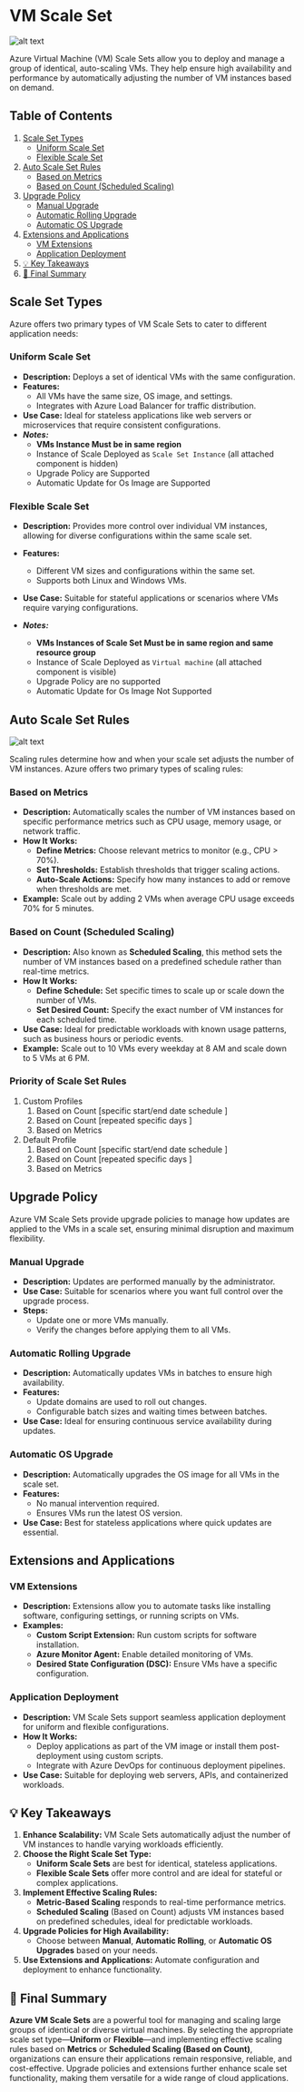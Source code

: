 # VM Scale Set

![alt text](images/vm-scale-set.png)

Azure Virtual Machine (VM) Scale Sets allow you to deploy and manage a group of identical, auto-scaling VMs. They help ensure high availability and performance by automatically adjusting the number of VM instances based on demand.

## Table of Contents

1. [Scale Set Types](#scale-set-types)
   - [Uniform Scale Set](#uniform-scale-set)
   - [Flexible Scale Set](#flexible-scale-set)
2. [Auto Scale Set Rules](#auto-scale-set-rules)
   - [Based on Metrics](#based-on-metrics)
   - [Based on Count (Scheduled Scaling)](#based-on-count-scheduled-scaling)
3. [Upgrade Policy](#upgrade-policy)
   - [Manual Upgrade](#manual-upgrade)
   - [Automatic Rolling Upgrade](#automatic-rolling-upgrade)
   - [Automatic OS Upgrade](#automatic-os-upgrade)
4. [Extensions and Applications](#extensions-and-applications)
   - [VM Extensions](#vm-extensions)
   - [Application Deployment](#application-deployment)
5. [💡 Key Takeaways](#-key-takeaways)
6. [📌 Final Summary](#-final-summary)

## Scale Set Types

Azure offers two primary types of VM Scale Sets to cater to different application needs:

### Uniform Scale Set

- **Description:** Deploys a set of identical VMs with the same configuration.
- **Features:**
  - All VMs have the same size, OS image, and settings.
  - Integrates with Azure Load Balancer for traffic distribution.
- **Use Case:** Ideal for stateless applications like web servers or microservices that require consistent configurations.
- **_Notes:_**
  - **VMs Instance Must be in same region**
  - Instance of Scale Deployed as `Scale Set Instance` (all attached component is hidden)
  - Upgrade Policy are Supported
  - Automatic Update for Os Image are Supported

### Flexible Scale Set

- **Description:** Provides more control over individual VM instances, allowing for diverse configurations within the same scale set.
- **Features:**
  - Different VM sizes and configurations within the same set.
  - Supports both Linux and Windows VMs.
- **Use Case:** Suitable for stateful applications or scenarios where VMs require varying configurations.

- **_Notes:_**
  - **VMs Instances of Scale Set Must be in same region and same resource group**
  - Instance of Scale Deployed as `Virtual machine` (all attached component is visible)
  - Upgrade Policy are no supported
  - Automatic Update for Os Image Not Supported

## Auto Scale Set Rules

![alt text](images/vm-scale-set-rules.png)

Scaling rules determine how and when your scale set adjusts the number of VM instances. Azure offers two primary types of scaling rules:

### Based on Metrics

- **Description:** Automatically scales the number of VM instances based on specific performance metrics such as CPU usage, memory usage, or network traffic.
- **How It Works:**
  - **Define Metrics:** Choose relevant metrics to monitor (e.g., CPU > 70%).
  - **Set Thresholds:** Establish thresholds that trigger scaling actions.
  - **Auto-Scale Actions:** Specify how many instances to add or remove when thresholds are met.
- **Example:** Scale out by adding 2 VMs when average CPU usage exceeds 70% for 5 minutes.

### Based on Count (Scheduled Scaling)

- **Description:** Also known as **Scheduled Scaling**, this method sets the number of VM instances based on a predefined schedule rather than real-time metrics.
- **How It Works:**
  - **Define Schedule:** Set specific times to scale up or scale down the number of VMs.
  - **Set Desired Count:** Specify the exact number of VM instances for each scheduled time.
- **Use Case:** Ideal for predictable workloads with known usage patterns, such as business hours or periodic events.
- **Example:** Scale out to 10 VMs every weekday at 8 AM and scale down to 5 VMs at 6 PM.

### Priority of Scale Set Rules

1. Custom Profiles
   1. Based on Count [specific start/end date schedule ]
   2. Based on Count [repeated specific days ]
   3. Based on Metrics
2. Default Profile
   1. Based on Count [specific start/end date schedule ]
   2. Based on Count [repeated specific days ]
   3. Based on Metrics

## Upgrade Policy

Azure VM Scale Sets provide upgrade policies to manage how updates are applied to the VMs in a scale set, ensuring minimal disruption and maximum flexibility.

### Manual Upgrade

- **Description:** Updates are performed manually by the administrator.
- **Use Case:** Suitable for scenarios where you want full control over the upgrade process.
- **Steps:**
  - Update one or more VMs manually.
  - Verify the changes before applying them to all VMs.

### Automatic Rolling Upgrade

- **Description:** Automatically updates VMs in batches to ensure high availability.
- **Features:**
  - Update domains are used to roll out changes.
  - Configurable batch sizes and waiting times between batches.
- **Use Case:** Ideal for ensuring continuous service availability during updates.

### Automatic OS Upgrade

- **Description:** Automatically upgrades the OS image for all VMs in the scale set.
- **Features:**
  - No manual intervention required.
  - Ensures VMs run the latest OS version.
- **Use Case:** Best for stateless applications where quick updates are essential.

## Extensions and Applications

### VM Extensions

- **Description:** Extensions allow you to automate tasks like installing software, configuring settings, or running scripts on VMs.
- **Examples:**
  - **Custom Script Extension:** Run custom scripts for software installation.
  - **Azure Monitor Agent:** Enable detailed monitoring of VMs.
  - **Desired State Configuration (DSC):** Ensure VMs have a specific configuration.

### Application Deployment

- **Description:** VM Scale Sets support seamless application deployment for uniform and flexible configurations.
- **How It Works:**
  - Deploy applications as part of the VM image or install them post-deployment using custom scripts.
  - Integrate with Azure DevOps for continuous deployment pipelines.
- **Use Case:** Suitable for deploying web servers, APIs, and containerized workloads.

## 💡 Key Takeaways

1. **Enhance Scalability:** VM Scale Sets automatically adjust the number of VM instances to handle varying workloads efficiently.
2. **Choose the Right Scale Set Type:**
   - **Uniform Scale Sets** are best for identical, stateless applications.
   - **Flexible Scale Sets** offer more control and are ideal for stateful or complex applications.
3. **Implement Effective Scaling Rules:**
   - **Metric-Based Scaling** responds to real-time performance metrics.
   - **Scheduled Scaling** (Based on Count) adjusts VM instances based on predefined schedules, ideal for predictable workloads.
4. **Upgrade Policies for High Availability:**
   - Choose between **Manual**, **Automatic Rolling**, or **Automatic OS Upgrades** based on your needs.
5. **Use Extensions and Applications:** Automate configuration and deployment to enhance functionality.

## 📌 Final Summary

**Azure VM Scale Sets** are a powerful tool for managing and scaling large groups of identical or diverse virtual machines. By selecting the appropriate scale set type—**Uniform** or **Flexible**—and implementing effective scaling rules based on **Metrics** or **Scheduled Scaling (Based on Count)**, organizations can ensure their applications remain responsive, reliable, and cost-effective. Upgrade policies and extensions further enhance scale set functionality, making them versatile for a wide range of cloud applications.
